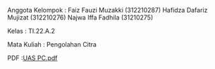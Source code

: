 Anggota Kelompok :
Faiz Fauzi Muzakki (312210287)
Hafidza Dafariz Mujizat (312210276)
Najwa Iffa Fadhila (31210275)

Kelas : TI.22.A.2

Mata Kuliah : Pengolahan Citra

PDF  :[UAS PC.pdf](https://github.com/user-attachments/files/16115358/UAS.PC.pdf)
